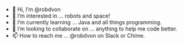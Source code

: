 - 👋 Hi, I’m @robdvon
- 👀 I’m interested in ... robots and space!
- 🌱 I’m currently learning ... Java and all things programming. 
- 💞️ I’m looking to collaborate on ... anything to help me code better.
- 📫 How to reach me ... @robdvon on Slack or Chime.

<!---
robdvon/robdvon is a ✨ special ✨ repository because its `README.md` (this file) appears on your GitHub profile.
You can click the Preview link to take a look at your changes.
--->
